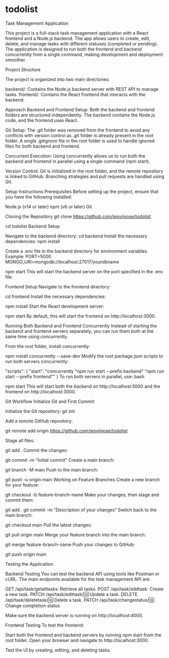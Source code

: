 # todolist

Task Management Application

This project is a full-stack task management application with a React frontend and a Node.js backend. The app allows users to create, edit, delete, and manage tasks with different statuses (completed or pending). The application is designed to run both the frontend and backend concurrently from a single command, making development and deployment smoother.

Project Structure

The project is organized into two main directories:

backend/: Contains the Node.js backend server with REST API to manage tasks.
frontend/: Contains the React frontend that interacts with the backend.

Approach
Backend and Frontend Setup: Both the backend and frontend folders are structured independently. The backend contains the Node.js code, and the frontend uses React.

Git Setup: The .git folder was removed from the frontend to avoid any conflicts with version control as .git folder is already present in the root folder. A single .gitignore file in the root folder is used to handle ignored files for both backend and frontend.

Concurrent Execution: Using concurrently allows us to run both the backend and frontend in parallel using a single command (npm start).

Version Control: Git is initialized in the root folder, and the remote repository is linked to GitHub. Branching strategies and pull requests are handled using Git.

Setup Instructions
Prerequisites
Before setting up the project, ensure that you have the following installed:

Node.js (v14 or later)
npm (v6 or later)
Git

Cloning the Repository
git clone https://github.com/jesvinjose/todolist

cd todolist
Backend Setup

Navigate to the backend directory:
cd backend
Install the necessary dependencies:
npm install

Create a .env file in the backend directory for environment variables. Example:
PORT=5000
MONGO_URI=mongodb://localhost:27017/yourdbname


npm start
This will start the backend server on the port specified in the .env file.

Frontend Setup
Navigate to the frontend directory:

cd frontend
Install the necessary dependencies:

npm install
Start the React development server:

npm start
By default, this will start the frontend on http://localhost:3000.

Running Both Backend and Frontend Concurrently
Instead of starting the backend and frontend servers separately, you can run them both at the same time using concurrently.

From the root folder, install concurrently:

npm install concurrently --save-dev
Modify the root package.json scripts to run both servers concurrently:

"scripts": {
  "start": "concurrently \"npm run start --prefix backend\" \"npm run start --prefix frontend\""
}
To run both servers in parallel, use:
bash

npm start
This will start both the backend on http://localhost:5000 and the frontend on http://localhost:3000.

Git Workflow
Initialize Git and First Commit

Initialize the Git repository:
git init

Add a remote GitHub repository:

git remote add origin https://github.com/jesvinjose/todolist

Stage all files:

git add .
Commit the changes:

git commit -m "Initial commit"
Create a main branch:

git branch -M main
Push to the main branch:

git push -u origin main
Working on Feature Branches
Create a new branch for your feature:

git checkout -b feature-branch-name
Make your changes, then stage and commit them:

git add .
git commit -m "Description of your changes"
Switch back to the main branch:

git checkout main
Pull the latest changes:

git pull origin main
Merge your feature branch into the main branch:

git merge feature-branch-name
Push your changes to GitHub:

git push origin main

Testing the Application

Backend Testing
You can test the backend API using tools like Postman or cURL. The main endpoints available for the task management API are:

GET /api/task/getalltasks: Retrieve all tasks.
POST /api/task/addtask: Create a new task.
PATCH /api/task/edittask/:id: Update a task.
DELETE /api/task/deletetask/:id: Delete a task.
PATCH /api/task/changestatus/:id: Change completion status

Make sure the backend server is running on http://localhost:4000.

Frontend Testing
To test the frontend:

Start both the frontend and backend servers by running npm start from the root folder.
Open your browser and navigate to http://localhost:3000.

Test the UI by creating, editing, and deleting tasks.